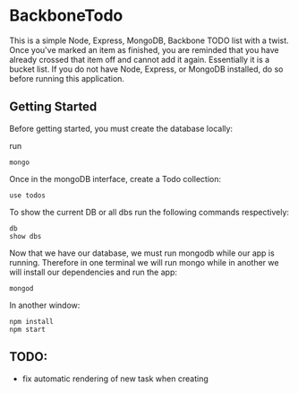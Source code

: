 # BackboneTodo

This is a simple Node, Express, MongoDB, Backbone TODO list with a twist. Once you've marked an item as finished, you are reminded that you have already crossed that item off and cannot add it again. Essentially it is a bucket list. 
If you do not have Node, Express, or MongoDB installed, do so before running this application.

## Getting Started

Before getting started, you must create the database locally:

run 
```
mongo
```
Once in the mongoDB interface, create a Todo collection:

```
use todos
```
To show the current DB or all dbs run the following commands respectively:
```
db
show dbs
```
Now that we have our database, we must run mongodb while our app is running. Therefore in one terminal we will run mongo while in another we will install our dependencies and run the app:
```
mongod
```
In another window:
```
npm install
npm start
```

## TODO:

- fix automatic rendering of new task when creating




